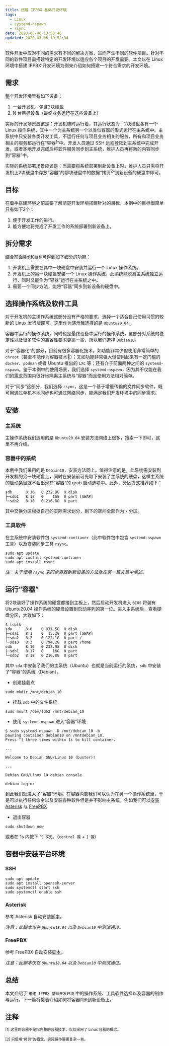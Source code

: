```yaml
---
title: 搭建 IPPBX 基础开发环境
tags:
  - Linux
  - systemd-nspawn
  - rsync
date: 2020-05-06 13:58:46
updated: 2020-05-06 19:52:34
---
```



软件开发中应对不同的需求有不同的解决方案，进而产生不同的软件项目。针对不同的软件项目需搭建特定的开发环境以适应各个项目的开发需要。本文以在 Linux 环境中搭建 IPPBX 开发环境为例来介绍如何搭建一个符合需求的开发环境。

<!--more-->

## 需求

整个开发环境里有如下设备：

1. 一台开发机，包含2块硬盘
2. N 台目标设备（最终业务运行在这些设备上）

实际的开发场景应该是：开发机随时运行着，其运行状态为：2块硬盘各有一个 Linux 操作系统，其中一个为主系统另一个以类似容器的形式运行在主系统中。主系统中只安装各类开发工具，不运行任何与项目业务相关的服务，所有和项目业务相关的服务都运行在“容器<sup>[1](#注释)</sup>”中。开发人员通过 SSH 远程登陆到主系统中完成开发，或者本地开发完成后将软件服务同步到主系统，维护人员再将新的内容同步到“容器”中。

实际的系统部署场景应该是：当需要将系统部署到新设备上时，维护人员只需将开发机上2块硬盘中存放“容器”的那块硬盘中的数据“拷贝<sup>[2](#注释)</sup>”到新设备的硬盘中即可。

## 目标

在着手搭建环境之前需要了解清楚开发环境搭建针对的目标，本例中的目标很简单只有如下2个：

1. 便于开发工作的进行。
2. 能方便地将完成了开发工作的系统部署到新设备上。

## 拆分需求

结合前面`需求`和`目标`可得到如下细分的功能：

1. 开发机上需要在其中一块硬盘中安装并运行一个 Linux 操作系统。
2. 开发机上的另一块硬盘安装一个 Linux 操作系统，此系统能脱离主系统独立运行，同时又能作为“容器”运行在主系统之中。
3. 需要一个同步方法，能将“容器”同步到新设备的硬盘中。

## 选择操作系统及软件工具

对于开发机的主操作系统这部分没有严格的要求，选择一个适合自己使用习惯的较新的 Linux 发行版即可，这里作为演示我选择的是 `Ubuntu20.04`。

容器中运行的操作系统，同时也是最终设备中运行的操作系统，这部分对系统的稳定性以及很多软件的兼容性要求更高一些，所以我们选择 `Debian10`。

对于“容器化”的部分，目前有很多容器化技术，如功能非常少但使用非常简单的 `chroot`（甚至不能作为容器技术🙈）；又如功能非常强大但使用起来有一定门槛的 `docker`、`podman` 或者 Ubuntu 推出的 `LXC` 等；还有介于前面两种之间的 `systemd-nspawn`。鉴于本例中的使用场景，我们选择 `systemd-nspawn`，因为其不仅能在我们的[需求](#需求)范围内很好地隔离主系统与“容器”而且使用方法相对简单。

对于“同步”这部分，我们选择 `rsync`，这是一个基于增量传输的文件同步软件，既可用通过单机本地同步也可通过网络同步，能满足我们开发环境中的同步需求。

## 安装

### 主系统

主操作系统我们选用的是 `Ubuntu20.04` 安装方法网络上很多，搜索一下即可，这里不再介绍。

### 容器中的系统

本例中我们采用的是 `Debian10`，安装方法同上。值得注意的是，此系统需安装到开发机的另一块硬盘上，同时在安装前可先取下安装了主系统的硬盘，这样主系统的启动条目就不会出现在“容器”的 grub 启动选项中。此外，分区方式推荐如下：

```plaintext
sdb      8:16   0 232.9G  0 disk
├─sdb1   8:17   0    16G  0 part [SWAP]
└─sdb2   8:18   0 216.8G  0 part
```

其中交换分区根据自己的实际需求划分，剩下的空间全部作为 `/` 分区。

### 工具软件

在主系统中安装软件包 `systemd-contianer`（此中软件包中包含 `systemd-nspawn` 工具）以及安装同步工具 `rsync`。

```shell
sudo apt update
sudo apt install systemd-contianer
sudo apt install rsync
```

*注：关于使用 `rsync` 来同步容器到新设备的方法放在另一篇文章中阐述。*

## 运行“容器”

将2块装好了操作系统的硬盘都接到主板上，然后启动开发机进入 `BIOS` 将装有 Ubuntu20.04 操作系统的硬盘设置到启动序列的第一位。进入主系统后，查看硬盘分区，大致如下：

```shell
$ lsblk
sda      8:0    0 931.5G  0 disk
├─sda1   8:1    0  15.3G  0 part [SWAP]
├─sda2   8:2    0 122.1G  0 part /
└─sda3   8:3    0 794.2G  0 part /home
sdb      8:16   0 232.9G  0 disk
├─sdb1   8:17   0    16G  0 part
└─sdb2   8:18   0 216.8G  0 part
```

其中 `sda` 中安装了我们的主系统（Ubuntu）也就是当前运行的系统，`sdb` 中安装了“容器”的系统（Debian）。

- 创建挂载点

```shell
sudo mkdir /mnt/debian_10
```

- 挂载 `sdb` 中的文件系统

```shell
sudo mount /dev/sdb2 /mnt/debian_10
```

- 使用 `systemd-nspawn` 进入“容器”环境

```shell
$ sudo systemd-nspawn -D /mnt/debian_10 -b
pawning container debian10 on /mntdebian_10.
Press ^] three times within 1s to kill container.

...

Welcome to Debian GNU/Linux 10 (buster)!

...

Debian GNU/Linux 10 debian console

debian login:
```

到此我们就进入了“容器”环境。在容器内部我们可以认为在另一个操作系统里，于是可以执行任何命令以及安装各种软件但是并不影响主系统。例如我们可以[安装 Asterisk](https://gist.github.com/ClarenceYk/2995d607e1b7678fe0c37665546217aa#file-install_asterisk-sh) 与 [FreePBX](https://gist.github.com/ClarenceYk/2995d607e1b7678fe0c37665546217aa#file-install_freepbx-sh)

- 退出容器

```shell
sudo shutdown now
```

或者在 1s 内按下 `^]` 3次。（`control 键` + `] 键`）

## 容器中安装平台环境

### SSH

```shell
sudo apt update
sudo apt install openssh-server
sudo systemctl start ssh
sudo systemctl enable ssh
```

### Asterisk

参考 Asterisk 自动安装[脚本](https://gist.github.com/ClarenceYk/2995d607e1b7678fe0c37665546217aa#file-install_asterisk-sh)。

*注意：此脚本仅在 `Ubuntu18.04` 以及 `Debian10` 中测试通过。*

### FreePBX

参考 FreePBX 自动安装[脚本](https://gist.github.com/ClarenceYk/2995d607e1b7678fe0c37665546217aa#file-install_freepbx-sh)。

*注意：此脚本仅在 `Ubuntu18.04` 以及 `Debian10` 中测试通过。*

## 总结

本文介绍了 `搭建 IPPBX 基础开发环境` 中的操作系统、工具软件选择以及容器的制作与运行。下一篇将接着介绍如何将容器`同步`到新设备上。

## 注释

<sub>[1] 这里的容器不是指完整的容器技术，仅仅采用了 Linux 容器的概念。</sub>

<sub>[2] 只借用“拷贝”的概念，实际操作要更复杂一些。</sub>
